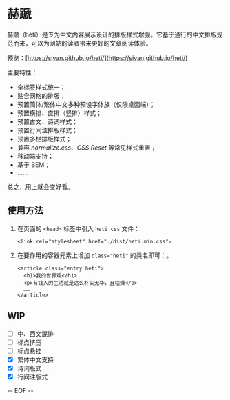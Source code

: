 # 赫蹏

赫蹏（hètí）是专为中文内容展示设计的排版样式增强。它基于通行的中文排版规范而来，可以为网站的读者带来更好的文章阅读体验。

预览：[https://sivan.github.io/heti/](https://sivan.github.io/heti/)

主要特性：
- 全标签样式统一；
- 贴合网格的排版；
- 预置简体/繁体中文多种预设字体族（仅限桌面端）；
- 预置横排、直排（竖排）样式；
- 预置古文、诗词样式；
- 预置行间注排版样式；
- 预置多栏排版样式；
- 兼容 *normalize.css*、*CSS Reset* 等常见样式重置；
- 移动端支持；
- 基于 BEM；
- ……

总之，用上就会变好看。

## 使用方法

1. 在页面的 `<head>` 标签中引入 `heti.css` 文件：
    ```
    <link rel="stylesheet" href="./dist/heti.min.css">
    ```
1. 在要作用的容器元素上增加 `class="heti"` 的类名即可：。
    ```
    <article class="entry heti">
      <h1>我的世界观</h1>
      <p>有钱人的生活就是这么朴实无华，且枯燥</p>
      ……
    </article>
    ```


## WIP

- [ ] 中、西文混排
- [ ] 标点挤压
- [ ] 标点悬挂
- [x] 繁体中文支持
- [x] 诗词版式
- [x] 行间注版式

-- EOF --
